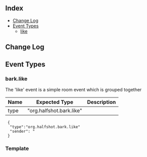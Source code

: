 
## Index
- [Change Log](#change-log)
- [Event Types](#event-types)
    - [like](#like)

## Change Log

## Event Types

### bark.like

The 'like' event is a simple room event which is grouped together 

| Name          | Expected Type | Description |
| ------------- | ------------- | ----------- |
| type          | "org.halfshot.bark.like"    |

```
 {
  "type":"org.halfshot.bark.like"
  "sender": "
 }
```

### Template 
